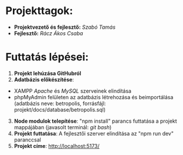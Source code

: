 # Projekttagok:
-   __Projektvezető és fejlesztő:__ _Szabó Tamás_
-   __Fejlesztő:__ _Rácz Ákos Csaba_

# Futtatás lépései:
1. __Projekt lehúzása GitHubról__
2. __Adatbázis előkészítése__: 
  - XAMPP _Apache_ és _MySQL_ szerveinek elindítása
  - phpMyAdmin felületen az adatbázis létrehozása és beimportálása (adatbázis neve: betropolis, forrásfájl: projekt/docs/database/betropolis.sql)
3. __Node modulok telepítése__: "npm install" parancs futtatása a projekt mappájában (javasolt terminál: _git bash_)
4. __Projekt futtatása__: A fejlesztői szerver elindítása az "npm run dev" paranccsal
5. __Projekt címe__: [http://localhost:5173/](http://localhost:5173/)
